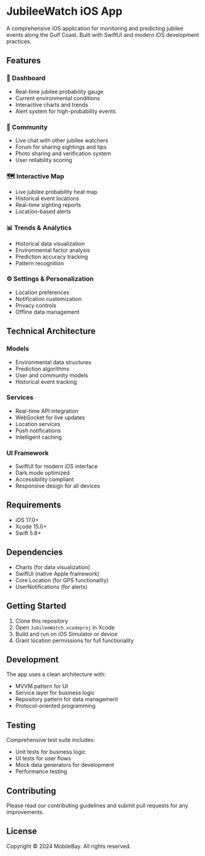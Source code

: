 # JubileeWatch iOS App

A comprehensive iOS application for monitoring and predicting jubilee events along the Gulf Coast. Built with SwiftUI and modern iOS development practices.

## Features

### 🎯 Dashboard
- Real-time jubilee probability gauge
- Current environmental conditions
- Interactive charts and trends
- Alert system for high-probability events

### 💬 Community
- Live chat with other jubilee watchers
- Forum for sharing sightings and tips
- Photo sharing and verification system
- User reliability scoring

### 🗺️ Interactive Map
- Live jubilee probability heat map
- Historical event locations
- Real-time sighting reports
- Location-based alerts

### 📊 Trends & Analytics
- Historical data visualization
- Environmental factor analysis
- Prediction accuracy tracking
- Pattern recognition

### ⚙️ Settings & Personalization
- Location preferences
- Notification customization
- Privacy controls
- Offline data management

## Technical Architecture

### Models
- Environmental data structures
- Prediction algorithms
- User and community models
- Historical event tracking

### Services
- Real-time API integration
- WebSocket for live updates
- Location services
- Push notifications
- Intelligent caching

### UI Framework
- SwiftUI for modern iOS interface
- Dark mode optimized
- Accessibility compliant
- Responsive design for all devices

## Requirements

- iOS 17.0+
- Xcode 15.0+
- Swift 5.8+

## Dependencies

- Charts (for data visualization)
- SwiftUI (native Apple framework)
- Core Location (for GPS functionality)
- UserNotifications (for alerts)

## Getting Started

1. Clone this repository
2. Open `JubileeWatch.xcodeproj` in Xcode
3. Build and run on iOS Simulator or device
4. Grant location permissions for full functionality

## Development

The app uses a clean architecture with:
- MVVM pattern for UI
- Service layer for business logic
- Repository pattern for data management
- Protocol-oriented programming

## Testing

Comprehensive test suite includes:
- Unit tests for business logic
- UI tests for user flows
- Mock data generators for development
- Performance testing

## Contributing

Please read our contributing guidelines and submit pull requests for any improvements.

## License

Copyright © 2024 MobileBay. All rights reserved.